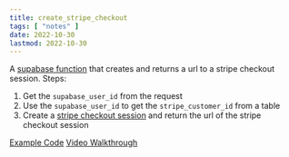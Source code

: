 ```yaml
---
title: create_stripe_checkout
tags: [ "notes" ]
date: 2022-10-30
lastmod: 2022-10-30
---
```

A [supabase function](https://supabase.com/docs/guides/functions) that creates and returns a url to a stripe checkout session. Steps:

1. Get the `supabase_user_id` from the request
2. Use the `supabase_user_id` to get the `stripe_customer_id` from a table
3. Create a [stripe checkout session](https://stripe.com/docs/api/checkout/sessions/create?lang=node) and return the url of the stripe checkout session

[Example Code](https://github.com/dijonmusters/happy-days/blob/main/supabase/functions/create-stripe-checkout/index.ts)
[Video Walkthrough](https://egghead.io/lessons/next-js-charge-customer-for-stripe-subscription-in-next-js)
